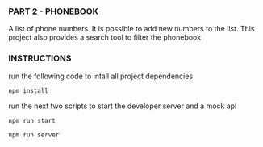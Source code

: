 ### PART 2 - PHONEBOOK

A list of phone numbers. It is possible to add new numbers to the list. This project also provides a search tool to filter the phonebook

### INSTRUCTIONS

run the following code to intall all project dependencies

```
npm install
```

run the next two scripts to start the developer server and a mock api

```
npm run start
```

```
npm run server
```
